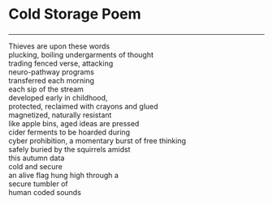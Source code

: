 # Cold Storage Poem

###

***

Thieves are upon these words\
plucking, boiling undergarments of thought\
trading fenced verse, attacking\
neuro-pathway programs\
transferred each morning\
each sip of the stream\
developed early in childhood,\
protected, reclaimed with crayons and glued\
magnetized, naturally resistant\
like apple bins, aged ideas are pressed\
cider ferments to be hoarded during\
cyber prohibition, a momentary burst of free thinking\
safely buried by the squirrels amidst\
this autumn data\
cold and secure\
an alive flag hung high through a\
secure tumbler of\
human coded sounds

